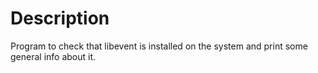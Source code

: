 # Description

Program to check that libevent is installed on the system
and print some general info about it.